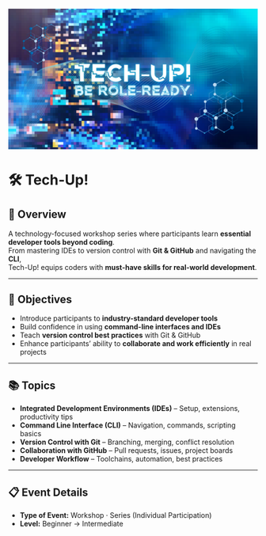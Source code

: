 ![Tech-Up-Header](.assets/tech-up-header.png)

# 🛠️ Tech-Up!  
## 📌 Overview  
A technology-focused workshop series where participants learn **essential developer tools beyond coding**.  
From mastering IDEs to version control with **Git & GitHub** and navigating the **CLI**,  
Tech-Up! equips coders with **must-have skills for real-world development**.  

---

## 🎯 Objectives  
- Introduce participants to **industry-standard developer tools**  
- Build confidence in using **command-line interfaces and IDEs**  
- Teach **version control best practices** with Git & GitHub  
- Enhance participants’ ability to **collaborate and work efficiently** in real projects  

---

## 📚 Topics  
- **Integrated Development Environments (IDEs)** – Setup, extensions, productivity tips  
- **Command Line Interface (CLI)** – Navigation, commands, scripting basics  
- **Version Control with Git** – Branching, merging, conflict resolution  
- **Collaboration with GitHub** – Pull requests, issues, project boards  
- **Developer Workflow** – Toolchains, automation, best practices  

---

## 📋 Event Details  
- **Type of Event:** Workshop · Series (Individual Participation)  
- **Level:** Beginner → Intermediate  